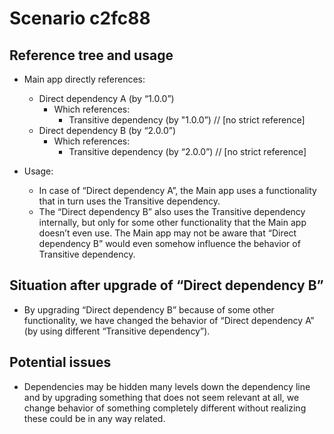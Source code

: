 # Scenario c2fc88

## Reference tree and usage 

- Main app directly references:
    - Direct dependency A (by “1.0.0”)
        - Which references:
            - Transitive dependency (by "1.0.0”) // [no strict reference]
    - Direct dependency B (by “2.0.0”) 
        - Which references:
            - Transitive dependency (by “2.0.0”) // [no strict reference]

- Usage: 
    - In case of “Direct dependency A”, the Main app uses a functionality that in turn uses the Transitive dependency.
    - The “Direct dependency B” also uses the Transitive dependency internally, but only for some other functionality that the Main app doesn’t even use. The Main app may not be aware that “Direct dependency B” would even somehow influence the behavior of Transitive dependency.

## Situation after upgrade of “Direct dependency B”

- By upgrading “Direct dependency B” because of some other functionality, we have changed the behavior of “Direct dependency A” (by using different “Transitive dependency”). 

## Potential issues 

- Dependencies may be hidden many levels down the dependency line and by upgrading something that does not seem relevant at all, we change behavior of something completely different without realizing these could be in any way related. 